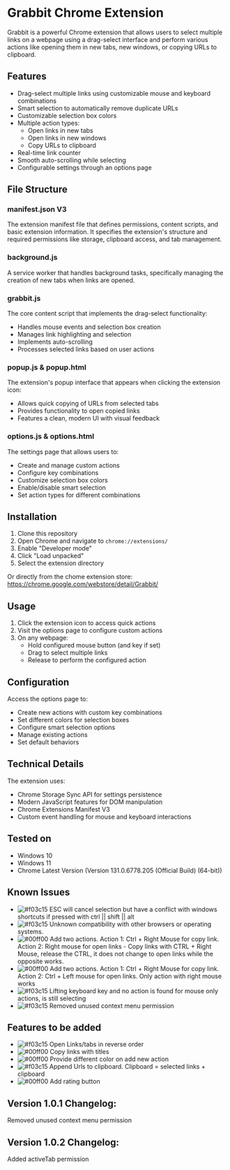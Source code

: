 
# Grabbit Chrome Extension

Grabbit is a powerful Chrome extension that allows users to select multiple links on a webpage using a drag-select interface and perform various actions like opening them in new tabs, new windows, or copying URLs to clipboard.

## Features

- Drag-select multiple links using customizable mouse and keyboard combinations
- Smart selection to automatically remove duplicate URLs
- Customizable selection box colors
- Multiple action types:
  - Open links in new tabs
  - Open links in new windows
  - Copy URLs to clipboard
- Real-time link counter
- Smooth auto-scrolling while selecting
- Configurable settings through an options page

## File Structure

### manifest.json V3
The extension manifest file that defines permissions, content scripts, and basic extension information. It specifies the extension's structure and required permissions like storage, clipboard access, and tab management.

### background.js
A service worker that handles background tasks, specifically managing the creation of new tabs when links are opened.

### grabbit.js
The core content script that implements the drag-select functionality:
- Handles mouse events and selection box creation
- Manages link highlighting and selection
- Implements auto-scrolling
- Processes selected links based on user actions

### popup.js & popup.html
The extension's popup interface that appears when clicking the extension icon:
- Allows quick copying of URLs from selected tabs
- Provides functionality to open copied links
- Features a clean, modern UI with visual feedback

### options.js & options.html
The settings page that allows users to:
- Create and manage custom actions
- Configure key combinations
- Customize selection box colors
- Enable/disable smart selection
- Set action types for different combinations

## Installation

1. Clone this repository
2. Open Chrome and navigate to `chrome://extensions/`
3. Enable "Developer mode"
4. Click "Load unpacked"
5. Select the extension directory

Or directly from the chome extension store:
https://chrome.google.com/webstore/detail/Grabbit/

## Usage

1. Click the extension icon to access quick actions
2. Visit the options page to configure custom actions
3. On any webpage:
	- Hold configured mouse button (and key if set)
	- Drag to select multiple links
	- Release to perform the configured action

## Configuration

Access the options page to:
- Create new actions with custom key combinations
- Set different colors for selection boxes
- Configure smart selection options
- Manage existing actions
- Set default behaviors

## Technical Details

The extension uses:
- Chrome Storage Sync API for settings persistence
- Modern JavaScript features for DOM manipulation
- Chrome Extensions Manifest V3
- Custom event handling for mouse and keyboard interactions

## Tested on

- Windows 10
- Windows 11
- Chrome Latest Version (Version 131.0.6778.205 (Official Build) (64-bit))

## Known Issues

- ![#f03c15](https://via.placeholder.com/15/f03c15/000000?text=+) ESC will cancel selection but have a conflict with windows shortcuts if pressed with ctrl || shift || alt
- ![#f03c15](https://via.placeholder.com/15/f03c15/000000?text=+) Unknown compatibility with other browsers or operating systems.
- ![#00ff00](https://via.placeholder.com/15/00ff00/000000?text=+) Add two actions. Action 1: Ctrl + Right Mouse for copy link. Action 2: Right mouse for open links	- Copy links with CTRL + Right Mouse, release the CTRL, it does not change to open links while the opposite works.
- ![#00ff00](https://via.placeholder.com/15/00ff00/000000?text=+) Add two actions. Action 1: Ctrl + Right Mouse for copy link. Action 2: Ctrl + Left mouse for open links. Only action with right mouse works
- ![#f03c15](https://via.placeholder.com/15/f03c15/000000?text=+) Lifting keyboard key and no action is found for mouse only actions, is still selecting
- ![#f03c15](https://via.placeholder.com/15/f03c15/000000?text=+) Removed unused context menu permission

## Features to be added

- ![#f03c15](https://via.placeholder.com/15/f03c15/000000?text=+) Open Links/tabs in reverse order
- ![#00ff00](https://via.placeholder.com/15/00ff00/000000?text=+) Copy links with titles
- ![#00ff00](https://via.placeholder.com/15/00ff00/000000?text=+)  Provide different color on add new action
- ![#f03c15](https://via.placeholder.com/15/f03c15/000000?text=+) Append Urls to clipboard. Clipboard = selected links + clipboard
- ![#00ff00](https://via.placeholder.com/15/00ff00/000000?text=+) Add rating button


## Version 1.0.1 Changelog:

Removed unused context menu permission

## Version 1.0.2 Changelog:

Added activeTab permission
